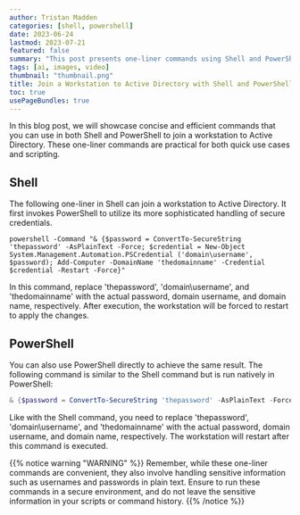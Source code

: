 ```yaml
---
author: Tristan Madden
categories: [shell, powershell]
date: 2023-06-24
lastmod: 2023-07-21
featured: false
summary: "This post presents one-liner commands using Shell and PowerShell to add a workstation to Active Directory."
tags: [ai, images, video]
thumbnail: "thumbnail.png"
title: Join a Workstation to Active Directory with Shell and PowerShell
toc: true
usePageBundles: true
---
```


In this blog post, we will showcase concise and efficient commands that you can use in both Shell and PowerShell to join a workstation to Active Directory. These one-liner commands are practical for both quick use cases and scripting.

## Shell

The following one-liner in Shell can join a workstation to Active Directory. It first invokes PowerShell to utilize its more sophisticated handling of secure credentials.

```shell
powershell -Command "& {$password = ConvertTo-SecureString 'thepassword' -AsPlainText -Force; $credential = New-Object System.Management.Automation.PSCredential ('domain\username', $password); Add-Computer -DomainName 'thedomainname' -Credential $credential -Restart -Force}"
```

In this command, replace 'thepassword', 'domain\username', and 'thedomainname' with the actual password, domain username, and domain name, respectively. After execution, the workstation will be forced to restart to apply the changes.

## PowerShell

You can also use PowerShell directly to achieve the same result. The following command is similar to the Shell command but is run natively in PowerShell:

```PowerShell
& {$password = ConvertTo-SecureString 'thepassword' -AsPlainText -Force; $credential = New-Object System.Management.Automation.PSCredential ('domain\username', $password); Add-Computer -DomainName 'thedomainname' -Credential $credential -Restart -Force}
```
Like with the Shell command, you need to replace 'thepassword', 'domain\username', and 'thedomainname' with the actual password, domain username, and domain name, respectively. The workstation will restart after this command is executed.

{{% notice warning "WARNING" %}}
Remember, while these one-liner commands are convenient, they also involve handling sensitive information such as usernames and passwords in plain text. Ensure to run these commands in a secure environment, and do not leave the sensitive information in your scripts or command history.
{{% /notice %}}